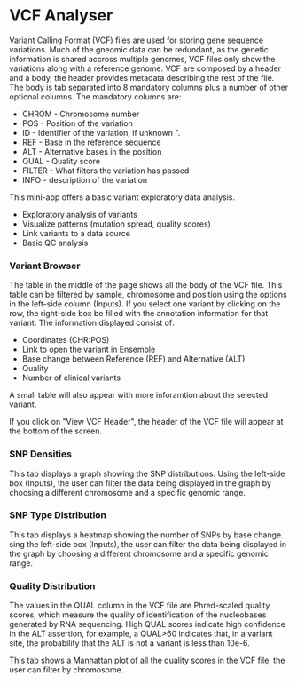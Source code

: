 # VCF Analyser

Variant Calling Format (VCF) files are used for storing gene sequence variations. Much of the gneomic data can be redundant, as the genetic information is shared accross multiple genomes, VCF files only show the variations along with a reference genome. VCF are composed by a header and a body, the header provides metadata describing the rest of the file. The body is tab separated into 8 mandatory columns plus a number of other optional columns. The mandatory columns are: 

- CHROM - Chromosome number
- POS - Position of the variation
- ID - Identifier of the variation, if unknown ".
- REF - Base in the reference sequence
- ALT - Alternative bases in the position
- QUAL - Quality score
- FILTER - What filters the variation has passed
- INFO - description of the variation

This mini-app offers a basic variant exploratory data analysis.

- Exploratory analysis of variants
- Visualize patterns (mutation spread, quality scores)
- Link variants to a data source
- Basic QC analysis

### Variant Browser

The table in the middle of the page shows all the body of the VCF file. This table can be filtered by sample, chromosome and position using the options in the left-side column (Inputs). If you select one variant by clicking on the row, the right-side box be filled with the annotation information for that variant. The information displayed consist of:

- Coordinates (CHR:POS)
- Link to open the variant in Ensemble
- Base change between Reference (REF) and Alternative (ALT)
- Quality
- Number of clinical variants

A small table will also appear with more inforamtion about the selected variant.

If you click on "View VCF Header", the header of the VCF file will appear at the bottom of the screen.

### SNP Densities

This tab displays a graph showing the SNP distributions. Using the left-side box (Inputs), the user can filter the data being displayed in the graph by choosing a different chromosome and a specific genomic range.

### SNP Type Distribution

This tab displays a heatmap showing the number of SNPs by base change. sing the left-side box (Inputs), the user can filter the data being displayed in the graph by choosing a different chromosome and a specific genomic range.

### Quality Distribution

The values in the QUAL column in the VCF file are Phred-scaled quality scores, which measure the quality of identification of the nucleobases generated by RNA sequencing. High QUAL scores indicate high confidence in the ALT assertion, for example, a QUAL>60 indicates that, in a variant site, the probability that the ALT is not a variant is less than 10e-6.

This tab shows a Manhattan plot of all the quality scores in the VCF file, the user can filter by chromosome.



